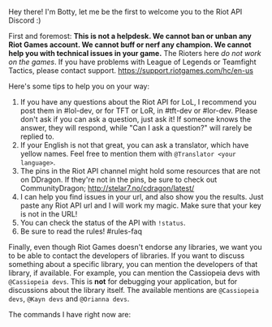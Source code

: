 Hey there! I'm Botty, let me be the first to welcome you to the Riot API Discord :)

First and foremost: **This is not a helpdesk. We cannot ban or unban any Riot Games account. We cannot buff or nerf any champion. We cannot help you with technical issues in your game.** The Rioters here *do not work on the games*. If you have problems with League of Legends or Teamfight Tactics, please contact support. https://support.riotgames.com/hc/en-us

Here's some tips to help you on your way:
1. If you have any questions about the Riot API for LoL, I recommend you post them in #lol-dev, or for TFT or LoR, in #tft-dev or #lor-dev. Please don't ask if you can ask a question, just ask it! If someone knows the answer, they will respond, while "Can I ask a question?" will rarely be replied to.
2. If your English is not that great, you can ask a translator, which have yellow names. Feel free to mention them with `@Translator <your language>`.
3. The pins in the Riot API channel might hold some resources that are not on DDragon. If they're not in the pins, be sure to check out CommunityDragon; http://stelar7.no/cdragon/latest/
4. I can help you find issues in your url, and also show you the results. Just paste any Riot API url and I will work my magic. Make sure that your key is not in the URL!
5. You can check the status of the API with `!status`.
6. Be sure to read the rules! #rules-faq

Finally, even though Riot Games doesn't endorse any libraries, we want you to be able to contact the developers of libraries. If you want to discuss something about a specific library, you can mention the developers of that library, if available. For example, you can mention the Cassiopeia devs with `@Cassiopeia devs`. This is **not** for debugging your application, but for discussions about the library itself. The available mentions are `@Cassiopeia devs`, `@Kayn devs` and `@Orianna devs`.

The commands I have right now are:
